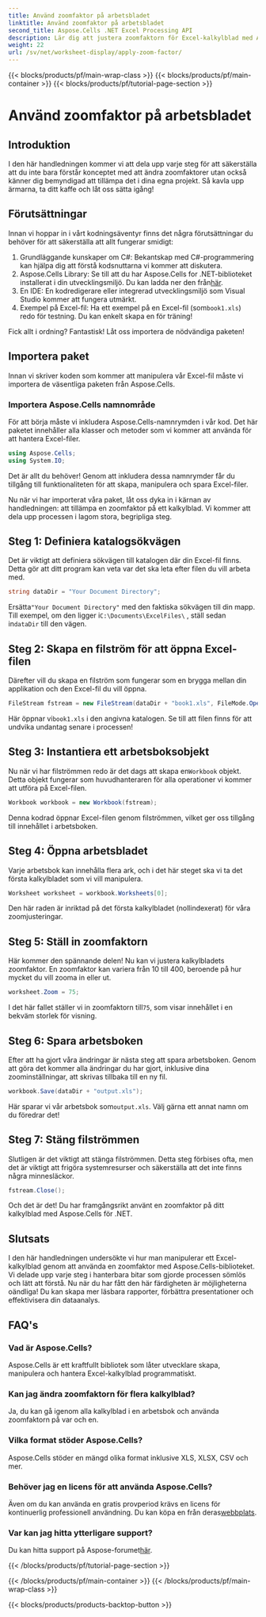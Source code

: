 ```yaml
---
title: Använd zoomfaktor på arbetsbladet
linktitle: Använd zoomfaktor på arbetsbladet
second_title: Aspose.Cells .NET Excel Processing API
description: Lär dig att justera zoomfaktorn för Excel-kalkylblad med Aspose.Cells för .NET. Steg-för-steg-guide för förbättrad läsbarhet och datapresentation.
weight: 22
url: /sv/net/worksheet-display/apply-zoom-factor/
---
```


{{< blocks/products/pf/main-wrap-class >}}
{{< blocks/products/pf/main-container >}}
{{< blocks/products/pf/tutorial-page-section >}}

# Använd zoomfaktor på arbetsbladet

## Introduktion

I den här handledningen kommer vi att dela upp varje steg för att säkerställa att du inte bara förstår konceptet med att ändra zoomfaktorer utan också känner dig bemyndigad att tillämpa det i dina egna projekt. Så kavla upp ärmarna, ta ditt kaffe och låt oss sätta igång!

## Förutsättningar

Innan vi hoppar in i vårt kodningsäventyr finns det några förutsättningar du behöver för att säkerställa att allt fungerar smidigt:

1. Grundläggande kunskaper om C#: Bekantskap med C#-programmering kan hjälpa dig att förstå kodsnuttarna vi kommer att diskutera.
2. Aspose.Cells Library: Se till att du har Aspose.Cells for .NET-biblioteket installerat i din utvecklingsmiljö. Du kan ladda ner den från[här](https://releases.aspose.com/cells/net/).
3. En IDE: En kodredigerare eller integrerad utvecklingsmiljö som Visual Studio kommer att fungera utmärkt.
4.  Exempel på Excel-fil: Ha ett exempel på en Excel-fil (som`book1.xls`) redo för testning. Du kan enkelt skapa en för träning!

Fick allt i ordning? Fantastisk! Låt oss importera de nödvändiga paketen!

## Importera paket

Innan vi skriver koden som kommer att manipulera vår Excel-fil måste vi importera de väsentliga paketen från Aspose.Cells. 

### Importera Aspose.Cells namnområde

För att börja måste vi inkludera Aspose.Cells-namnrymden i vår kod. Det här paketet innehåller alla klasser och metoder som vi kommer att använda för att hantera Excel-filer.

```csharp
using Aspose.Cells;
using System.IO;
```

Det är allt du behöver! Genom att inkludera dessa namnrymder får du tillgång till funktionaliteten för att skapa, manipulera och spara Excel-filer.

Nu när vi har importerat våra paket, låt oss dyka in i kärnan av handledningen: att tillämpa en zoomfaktor på ett kalkylblad. Vi kommer att dela upp processen i lagom stora, begripliga steg.

## Steg 1: Definiera katalogsökvägen

Det är viktigt att definiera sökvägen till katalogen där din Excel-fil finns. Detta gör att ditt program kan veta var det ska leta efter filen du vill arbeta med.

```csharp
string dataDir = "Your Document Directory";
```

 Ersätta`"Your Document Directory"` med den faktiska sökvägen till din mapp. Till exempel, om den ligger i`C:\Documents\ExcelFiles\` , ställ sedan in`dataDir` till den vägen.

## Steg 2: Skapa en filström för att öppna Excel-filen

Därefter vill du skapa en filström som fungerar som en brygga mellan din applikation och den Excel-fil du vill öppna.

```csharp
FileStream fstream = new FileStream(dataDir + "book1.xls", FileMode.Open);
```

 Här öppnar vi`book1.xls` i den angivna katalogen. Se till att filen finns för att undvika undantag senare i processen!

## Steg 3: Instantiera ett arbetsboksobjekt

 Nu när vi har filströmmen redo är det dags att skapa en`Workbook` objekt. Detta objekt fungerar som huvudhanteraren för alla operationer vi kommer att utföra på Excel-filen.

```csharp
Workbook workbook = new Workbook(fstream);
```

Denna kodrad öppnar Excel-filen genom filströmmen, vilket ger oss tillgång till innehållet i arbetsboken.

## Steg 4: Öppna arbetsbladet

Varje arbetsbok kan innehålla flera ark, och i det här steget ska vi ta det första kalkylbladet som vi vill manipulera.

```csharp
Worksheet worksheet = workbook.Worksheets[0];
```

Den här raden är inriktad på det första kalkylbladet (nollindexerat) för våra zoomjusteringar.

## Steg 5: Ställ in zoomfaktorn

Här kommer den spännande delen! Nu kan vi justera kalkylbladets zoomfaktor. En zoomfaktor kan variera från 10 till 400, beroende på hur mycket du vill zooma in eller ut.

```csharp
worksheet.Zoom = 75;
```

 I det här fallet ställer vi in zoomfaktorn till`75`, som visar innehållet i en bekväm storlek för visning.

## Steg 6: Spara arbetsboken

Efter att ha gjort våra ändringar är nästa steg att spara arbetsboken. Genom att göra det kommer alla ändringar du har gjort, inklusive dina zoominställningar, att skrivas tillbaka till en ny fil.

```csharp
workbook.Save(dataDir + "output.xls");
```

 Här sparar vi vår arbetsbok som`output.xls`. Välj gärna ett annat namn om du föredrar det!

## Steg 7: Stäng filströmmen

Slutligen är det viktigt att stänga filströmmen. Detta steg förbises ofta, men det är viktigt att frigöra systemresurser och säkerställa att det inte finns några minnesläckor.

```csharp
fstream.Close();
```

Och det är det! Du har framgångsrikt använt en zoomfaktor på ditt kalkylblad med Aspose.Cells för .NET. 

## Slutsats

I den här handledningen undersökte vi hur man manipulerar ett Excel-kalkylblad genom att använda en zoomfaktor med Aspose.Cells-biblioteket. Vi delade upp varje steg i hanterbara bitar som gjorde processen sömlös och lätt att förstå. Nu när du har fått den här färdigheten är möjligheterna oändliga! Du kan skapa mer läsbara rapporter, förbättra presentationer och effektivisera din dataanalys.

## FAQ's

### Vad är Aspose.Cells?  
Aspose.Cells är ett kraftfullt bibliotek som låter utvecklare skapa, manipulera och hantera Excel-kalkylblad programmatiskt.

### Kan jag ändra zoomfaktorn för flera kalkylblad?  
Ja, du kan gå igenom alla kalkylblad i en arbetsbok och använda zoomfaktorn på var och en.

### Vilka format stöder Aspose.Cells?  
Aspose.Cells stöder en mängd olika format inklusive XLS, XLSX, CSV och mer.

### Behöver jag en licens för att använda Aspose.Cells?  
 Även om du kan använda en gratis provperiod krävs en licens för kontinuerlig professionell användning. Du kan köpa en från deras[webbplats](https://purchase.aspose.com/buy).

### Var kan jag hitta ytterligare support?  
 Du kan hitta support på Aspose-forumet[här](https://forum.aspose.com/c/cells/9).


{{< /blocks/products/pf/tutorial-page-section >}}

{{< /blocks/products/pf/main-container >}}
{{< /blocks/products/pf/main-wrap-class >}}

{{< blocks/products/products-backtop-button >}}
